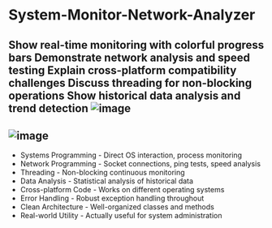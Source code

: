 # System-Monitor-Network-Analyzer
Show real-time monitoring with colorful progress bars Demonstrate network analysis and speed testing Explain cross-platform compatibility challenges Discuss threading for non-blocking operations Show historical data analysis and trend detection
![image](https://github.com/user-attachments/assets/ca456c17-e9e4-4bc6-9e60-4e37797ea99f)
-------------------------------------------------------------------------------------------------------------------------------------------------------
![image](https://github.com/user-attachments/assets/fc82ebdc-9351-4403-8948-c8225bc5af07)
------------------------------------------------------------------------------------------------------------------------------------------------------
- Systems Programming - Direct OS interaction, process monitoring
- Network Programming - Socket connections, ping tests, speed analysis
- Threading - Non-blocking continuous monitoring
- Data Analysis - Statistical analysis of historical data
- Cross-platform Code - Works on different operating systems
- Error Handling - Robust exception handling throughout
- Clean Architecture - Well-organized classes and methods
- Real-world Utility - Actually useful for system administration
